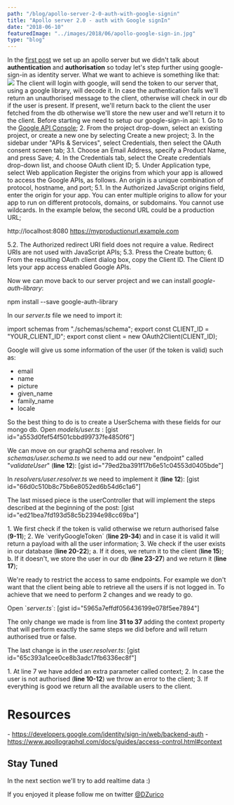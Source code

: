 ```yaml
---
path: "/blog/apollo-server-2-0-auth-with-google-signin"
title: "Apollo server 2.0 - auth with Google signIn"
date: "2018-06-10"
featuredImage: "../images/2018/06/apollo-google-sign-in.jpg"
type: "blog"
---
```


In the [first post](http://www.dzurico.com/apolloserver-2-0-how-to-create-a-graphql-server/) we set up an apollo server but we didn't talk about **authentication** and **authorisation** so today let's step further using google-sign-in as identity server. What we want to achieve is something like that: ![](http://www.dzurico.com/wp-content/uploads/2018/06/apollo2-google-auth.jpg) The client will login with google, will send the token to our server that, using a google library, will decode it. In case the authentication fails we'll return an unauthorised message to the client, otherwise will check in our db if the user is present. If present, we'll return back to the client the user fetched from the db otherwise we'll store the new user and we'll return it to the client. Before starting we need to setup our google-sign-in api: 1. Go to the [Google API Console](https://console.developers.google.com/projectselector/apis/library?supportedpurview=project); 2. From the project drop-down, select an existing project, or create a new one by selecting Create a new project; 3. In the sidebar under "APIs & Services", select Credentials, then select the OAuth consent screen tab; 3.1. Choose an Email Address, specify a Product Name, and press Save; 4. In the Credentials tab, select the Create credentials drop-down list, and choose OAuth client ID; 5. Under Application type, select Web application Register the origins from which your app is allowed to access the Google APIs, as follows. An origin is a unique combination of protocol, hostname, and port; 5.1. In the Authorized JavaScript origins field, enter the origin for your app. You can enter multiple origins to allow for your app to run on different protocols, domains, or subdomains. You cannot use wildcards. In the example below, the second URL could be a production URL;

http://localhost:8080
https://myproductionurl.example.com

5.2. The Authorized redirect URI field does not require a value. Redirect URIs are not used with JavaScript APIs; 5.3. Press the Create button; 6. From the resulting OAuth client dialog box, copy the Client ID. The Client ID lets your app access enabled Google APIs.

Now we can move back to our server project and we can install _google-auth-library_:

npm install --save google-auth-library

In our _server.ts_ file we need to import it:

import schemas from "./schemas/schema";
export const CLIENT_ID = "YOUR_CLIENT_ID";
export const client = new OAuth2Client(CLIENT_ID);

Google will give us some information of the user (if the token is valid) such as:

- email
- name
- picture
- given_name
- family_name
- locale

So the best thing to do is to create a UserSchema with these fields for our mongo db. Open _models/user.ts_ : \[gist id="a553d0fef54f501cbbd99737fe4850f6"\]

We can move on our graphQl schema and resolver. In _schemas/user.schema.ts_ we need to add our new "endpoint" called "_validateUser_" (**line 12**): \[gist id="79ed2ba391f17b6e51c04553d0405bde"\]

In _resolvers/user.resolver.ts_ we need to implement it (**line 12**): \[gist id="66d0c510b8c75b6e8052ed6b54d6c1a6"\]

The last missed piece is the userController that will implement the steps described at the beginning of the post: \[gist id="ed21bea7fd193d58c5b2394e98cc69ba"\]

1\. We first check if the token is valid otherwise we return authorised false (**9-11**); 2. We \`verifyGoogleToken\` (**line 29-34**) and in case it is valid it will return a payload with all the user information; 3. We check if the user exists in our database (**line 20-22**); a. If it does, we return it to the client (**line 15**); b. If it doesn't, we store the user in our db (**line 23-27**) and we return it (**line 17**);

We're ready to restrict the access to same endpoints. For example we don't want that the client being able to retrieve all the users if is not logged in. To achieve that we need to perform 2 changes and we ready to go.

Open \`_server.ts_\`: \[gist id="5965a7effdf056436199e078f5ee7894"\]

The only change we made is from line **31 to 37** adding the context property that will perform exactly the same steps we did before and will return authorised true or false.

The last change is in the _user.resolver.ts_: \[gist id="65c393a1cee0ce8b3adc17fb6336ec8f"\]

1\. At line 7 we have added an extra parameter called context; 2. In case the user is not authorised (**line 10-12**) we throw an error to the client; 3. If everything is good we return all the available users to the client.

# Resources

\- https://developers.google.com/identity/sign-in/web/backend-auth - https://www.apollographql.com/docs/guides/access-control.html#context

## Stay Tuned

In the next section we'll try to add realtime data :)

If you enjoyed it please follow me on twitter [@DZurico](https://twitter.com/DZurico)
